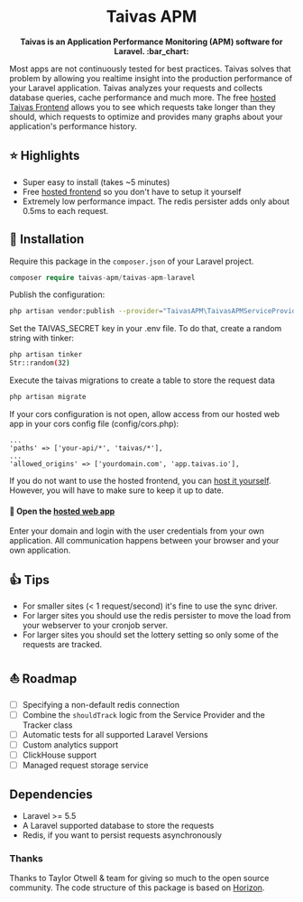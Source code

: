 <h1 align="center">
  Taivas APM
</h1>

<p align="center">
  <strong>Taivas is an Application Performance Monitoring (APM) software for Laravel. :bar_chart:</strong>
</p>

Most apps are not continuously tested for best practices. Taivas solves that problem by allowing you realtime insight into the production performance
of your Laravel application. Taivas analyzes your requests and collects database queries, cache performance and much more. The free [hosted Taivas 
Frontend](https://app.taivas.io) allows you to see which requests take longer than they should,
which requests to optimize and provides many graphs about your application's performance history.

## :star: Highlights
 - Super easy to install (takes ~5 minutes)
 - Free [hosted frontend](https://app.taivas.io) so you don't have to setup it yourself
 - Extremely low performance impact. The redis persister adds only about 0.5ms to each request.


## :rocket: Installation
Require this package in the `composer.json` of your Laravel project.

```php
composer require taivas-apm/taivas-apm-laravel
```

Publish the configuration:

```bash
php artisan vendor:publish --provider="TaivasAPM\TaivasAPMServiceProvider"
```

Set the TAIVAS_SECRET key in your .env file. To do that, create a random string with tinker:

```bash
php artisan tinker
Str::random(32)
```

Execute the taivas migrations to create a table to store the request data

```bash
php artisan migrate
```

If your cors configuration is not open, allow access from our hosted web app in your cors config file (config/cors.php):

```
...
'paths' => ['your-api/*', 'taivas/*'],
...
'allowed_origins' => ['yourdomain.com', 'app.taivas.io'],
```

If you do not want to use the hosted frontend, you can [host it yourself](https://github.com/Taivas-APM/taivas-apm-app). However, you will have to make sure to keep it up to date.


#### :rocket: Open the [hosted web app](https://app.taivas.io)
Enter your domain and login with the user credentials from your own application. All communication happens between your browser and your own application.

## :thumbsup: Tips
 - For smaller sites (< 1 request/second) it's fine to use the sync driver.
 - For larger sites you should use the redis persister to move the load from your webserver to your cronjob server.
 - For larger sites you should set the lottery setting so only some of the requests are tracked.

## :sailboat: Roadmap
 * [ ] Specifying a non-default redis connection
 * [ ] Combine the `shouldTrack` logic from the Service Provider and the Tracker class
 * [ ] Automatic tests for all supported Laravel Versions
 * [ ] Custom analytics support
 * [ ] ClickHouse support
 * [ ] Managed request storage service

## Dependencies
 - Laravel >= 5.5
 - A Laravel supported database to store the requests
 - Redis, if you want to persist requests asynchronously
 

### Thanks
Thanks to Taylor Otwell & team for giving so much to the open source community. The code structure of this package is based on [Horizon](https://github.com/laravel/horizon).
